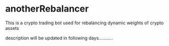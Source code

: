 # anotherRebalancer
This is a crypto trading bot used for rebalancing dynamic weights of crypto assets

description will be updated in following days...........
